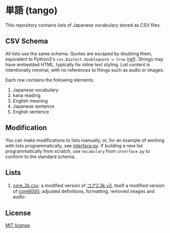 # 単語 (tango)

This repository contains lists of Japanese vocabulary stored as CSV files.

## CSV Schema

All lists use the same schema. Quotes are escaped by doubling them, equivalent to
Python3's `csv.Dialect.doublequote = true`
([ref](https://docs.python.org/3/library/csv.html#csv.Dialect.doublequote)). Strings
may have embedded HTML, typically for inline text styling. List content is intentionally
minimal, with no references to things such as audio or images.

Each row contains the following elements.

1. Japanese vocabulary
1. kana reading
1. English meaning
1. Japanese sentence
1. English sentence

## Modification

You can make modifications to lists manually, or, for an example of working with lists
programmatically, see [interface.py](./interface.py). If building a new list
programmatically from scratch, use `Vocabulary` from `interface.py` to conform to the
standard schema.

## Lists

1. [core\_2k.csv](./lists/core_2k.csv): a modified version of
   [コア2.3k v3](https://anacreondjt.gitlab.io/docs/coredeck/), itself a modified
   version of [core6000](https://core6000.neocities.org/); adjusted
   definitions, formatting, removed images and audio

## License

[MIT license](./LICENSE).
